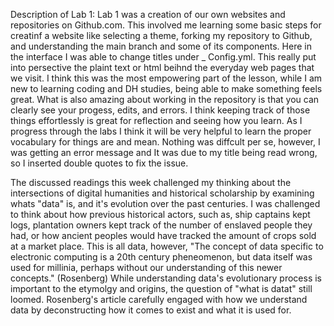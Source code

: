 Description of Lab 1: Lab 1 was a creation of our own websites and repositories on Github.com. This involved me learning some basic steps for creatinf a website like selecting a theme, forking my repository to Github, and understanding the main branch and some of its components. Here in the interface I was able to change titles under _ Config.yml. This really put into persective the plaint text or html beihnd the everyday web pages that we visit. I think this was the most empowering part of the lesson, while I am new to learning coding and DH studies, being able to make something feels great. What is also amazing about working in the repository is that you can clearly see your progess, edits, and errors. I think keeping track of those things effortlessly is great for reflection and seeing how you learn. As I progress through the labs I think it will be very helpful to learn the proper vocabulary for things are and mean. Nothing was diffcult per se, however, I was getting an error message and It was due to my title being read wrong, so I inserted double quotes to fix the issue. 

The discussed readings this week challenged my thinking about the intersections of digital humanities and historical scholarship by examining whats "data" is, and it's evolution over the past centuries. I was challenged to think about how previous historical actors, such as, ship captains kept logs, plantation owners kept track of the number of enslaved people they had, or how ancient peoples would have tracked the amount of crops sold at a market place. This is all data, however, "The concept of data specific to electronic computing is a 20th century pheneomenon, but data itself was used for millinia, perhaps without our understanding of this newer concepts." (Rosenberg) While understanding data's evolutionary process is important to the etymolgy and origins, the question of "what is datat" still loomed. Rosenberg's article carefully engaged with how we understand data by deconstructing how it comes to exist and what it is used for.
